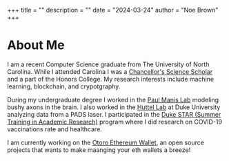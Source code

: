 +++
title = ""
description = ""
date = "2024-03-24"
author = "Noe Brown"
+++

# About Me
&NewLine;

I am a recent Computer Science graduate from The University of North Carolina. While I attended Carolina I was a [Chancellor's Science Scholar](https://chancellorssciencescholars.unc.edu) and a part of the Honors College. My research interests include machine learning, blockchain, and crypotgraphy.

During my undergraduate degree I worked in the [Paul Manis Lab](http://www.manislab.org) modeling bushy axons in the brain. I also worked in the [Huttel Lab](https://sites.duke.edu/huettellab/) at Duke University analyzing data from a PADS laser. I participated in the [Duke STAR (Summer Training in Academic Research)](https://dcri.org/education/dukes-star-program) program where I did research on COVID-19 vaccinations rate and healthcare. 

I am currently working on the [Otoro Ethereum Wallet](https://github.com/otoro-wallet), an open source projects that wants to make maanging your eth wallets a breeze! 
